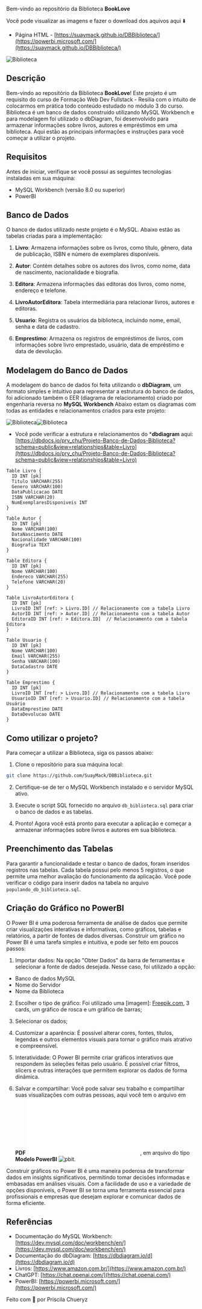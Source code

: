 Bem-vindo ao repositório da Biblioteca **BookLove**

Você pode visualizar as imagens e fazer o download dos aquivos aqui ⬇️
- Página HTML - [https://suaymack.github.io/DBBiblioteca/](https://powerbi.microsoft.com/](https://suaymack.github.io/DBBiblioteca/)

![Biblioteca](./img/grafico_powerBI.png)

## Descrição

Bem-vindo ao repositório da Biblioteca **BookLove**! Este projeto é um requisito do curso de Formação Web Dev Fullstack - Resilia com o intuito de colocarmos em prática todo conteúdo estudado no módulo 3 do curso.
Biblioteca é um banco de dados construído utilizando MySQL Workbench e para modelagem foi utilizado o dbDiagram, foi desenvolvido para armazenar informações sobre livros, autores e empréstimos em uma biblioteca. Aqui estão as principais informações e instruções para você começar a utilizar o projeto.

## Requisitos

Antes de iniciar, verifique se você possui as seguintes tecnologias instaladas em sua máquina:

- MySQL Workbench (versão 8.0 ou superior)
- PowerBI

## Banco de Dados

O banco de dados utilizado neste projeto é o MySQL. Abaixo estão as tabelas criadas para a implementação:

1. **Livro**: Armazena informações sobre os livros, como título, gênero, data de publicação, ISBN e número de exemplares disponíveis.

2. **Autor**: Contém detalhes sobre os autores dos livros, como nome, data de nascimento, nacionalidade e biografia.

3. **Editora**: Armazena informações das editoras dos livros, como nome, endereço e telefone.

4. **LivroAutorEditora**: Tabela intermediária para relacionar livros, autores e editoras.

5. **Usuario**: Registra os usuários da biblioteca, incluindo nome, email, senha e data de cadastro.

6. **Emprestimo**: Armazena os registros de empréstimos de livros, com informações sobre livro emprestado, usuário, data de empréstimo e data de devolução.

## Modelagem do Banco de Dados

A modelagem do banco de dados foi feita utilizando o **dbDiagram**, um formato simples e intuitivo para representar a estrutura do banco de dados, foi adicionado também o EER (diagrama de relacionamento) criado por engenharia reversa no **MySQL Workbench** Abaixo estam os diagramas com todas as entidades e relacionamentos criados para este projeto:

![Biblioteca](./img/modelagem_dbDiagram.png)![Biblioteca](./img/diagrama_relacionamento.png)

- Você pode verificar a estrutura e relacionamentos do ***dbdiagram** aqui: [https://dbdocs.io/pry_chu/Projeto-Banco-de-Dados-Biblioteca?schema=public&view=relationships&table=Livro](https://dbdocs.io/pry_chu/Projeto-Banco-de-Dados-Biblioteca?schema=public&view=relationships&table=Livro)

```
Table Livro {
  ID INT [pk]
  Titulo VARCHAR(255)
  Genero VARCHAR(100)
  DataPublicacao DATE
  ISBN VARCHAR(20)
  NumExemplaresDisponiveis INT
}

Table Autor {
  ID INT [pk]
  Nome VARCHAR(100)
  DataNascimento DATE
  Nacionalidade VARCHAR(100)
  Biografia TEXT
}

Table Editora {
  ID INT [pk]
  Nome VARCHAR(100)
  Endereco VARCHAR(255)
  Telefone VARCHAR(20)
}

Table LivroAutorEditora {
  ID INT [pk]
  LivroID INT [ref: > Livro.ID] // Relacionamento com a tabela Livro
  AutorID INT [ref: > Autor.ID] // Relacionamento com a tabela Autor
  EditoraID INT [ref: > Editora.ID]  // Relacionamento com a tabela Editora
}

Table Usuario {
  ID INT [pk]
  Nome VARCHAR(100)
  Email VARCHAR(255)
  Senha VARCHAR(100)
  DataCadastro DATE
}

Table Emprestimo {
  ID INT [pk]
  LivroID INT [ref: > Livro.ID] // Relacionamento com a tabela Livro
  UsuarioID INT [ref: > Usuario.ID] // Relacionamento com a tabela Usuário
  DataEmprestimo DATE
  DataDevolucao DATE
}
```
## Como utilizar o projeto?

Para começar a utilizar a Biblioteca, siga os passos abaixo:

1. Clone o repositório para sua máquina local:
```bash
git clone https://github.com/SuayMack/DBBiblioteca.git
```

2. Certifique-se de ter o MySQL Workbench instalado e o servidor MySQL ativo.

3. Execute o script SQL fornecido no arquivo `db_biblioteca.sql` para criar o banco de dados e as tabelas.

4. Pronto! Agora você está pronto para executar a aplicação e começar a armazenar informações sobre livros e autores em sua biblioteca.

## Preenchimento das Tabelas

Para garantir a funcionalidade e testar o banco de dados, foram inseridos registros nas tabelas. Cada tabela possui pelo menos 5 registros, o que permite uma melhor avaliação do funcionamento da aplicação.
Você pode verificar o código para inserir dados na tabela no arquivo `populando_db_biblioteca.sql`.

## Criação do Gráfico no PowerBI

O Power BI é uma poderosa ferramenta de análise de dados que permite criar visualizações interativas e informativas, como gráficos, tabelas e relatórios, a partir de fontes de dados diversas. Construir um gráfico no Power BI é uma tarefa simples e intuitiva, e pode ser feito em poucos passos:

1. Importar dados: Na opção "Obter Dados" da barra de ferramentas e selecionar a fonte de dados desejada. Nesse caso, foi utilizado a opção:

  - Banco de dados MySQL
  - Nome do Servidor
  - Nome da Biblioteca

2. Escolher o tipo de gráfico: Foi utilizado uma [imagem]: [Freepik.com](Freepik.com), 3 cards, um gráfico de rosca e um gráfico de barras;

3. Selecionar os dados;

4. Customizar a aparência: É possível alterar cores, fontes, títulos, legendas e outros elementos visuais para tornar o gráfico mais atrativo e compreensível.

5. Interatividade: O Power BI permite criar gráficos interativos que respondem às seleções feitas pelo usuário. É possível criar filtros, slicers e outras interações que permitem explorar os dados de forma dinâmica.

6. Salvar e compartilhar: Você pode salvar seu trabalho e compartilhar suas visualizações com outras pessoas, aqui você tem o arquivo em **PDF** ![PDF](./pdf/grafico_biblioteca.pdf), em arquivo do tipo **Modelo PowerBI** ![pbit](./powerBI/grafico_biblioteca.pbit).

Construir gráficos no Power BI é uma maneira poderosa de transformar dados em insights significativos, permitindo tomar decisões informadas e embasadas em análises visuais. Com a facilidade de uso e a variedade de opções disponíveis, o Power BI se torna uma ferramenta essencial para profissionais e empresas que desejam explorar e comunicar dados de forma eficiente.

## Referências

- Documentação do MySQL Workbench: [https://dev.mysql.com/doc/workbench/en/](https://dev.mysql.com/doc/workbench/en/)
- Documentação do dbDiagram: [https://dbdiagram.io/d](https://dbdiagram.io/d)
- Livros: [https://www.amazon.com.br/](https://www.amazon.com.br/)
- ChatGPT: [https://chat.openai.com/](https://chat.openai.com/)
- PowerBI: [https://powerbi.microsoft.com/](https://powerbi.microsoft.com/)

Feito com 💜 por Priscila Chueryz
